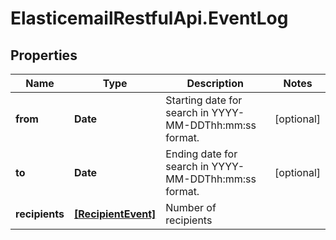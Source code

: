 # ElasticemailRestfulApi.EventLog

## Properties
Name | Type | Description | Notes
------------ | ------------- | ------------- | -------------
**from** | **Date** | Starting date for search in YYYY-MM-DDThh:mm:ss format. | [optional] 
**to** | **Date** | Ending date for search in YYYY-MM-DDThh:mm:ss format. | [optional] 
**recipients** | [**[RecipientEvent]**](RecipientEvent.md) | Number of recipients | 


